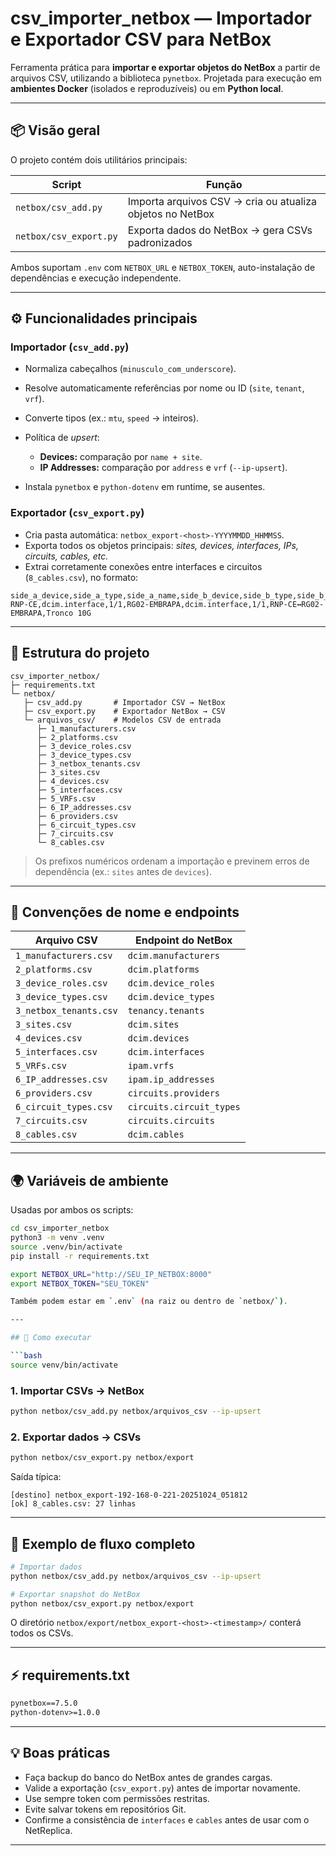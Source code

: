 
# csv_importer_netbox — Importador e Exportador CSV para NetBox

Ferramenta prática para **importar e exportar objetos do NetBox** a partir de arquivos CSV, utilizando a biblioteca `pynetbox`.
Projetada para execução em **ambientes Docker** (isolados e reproduzíveis) ou em **Python local**.

---

## 📦 Visão geral

O projeto contém dois utilitários principais:

| Script                 | Função                                                    |
| ---------------------- | --------------------------------------------------------- |
| `netbox/csv_add.py`    | Importa arquivos CSV → cria ou atualiza objetos no NetBox |
| `netbox/csv_export.py` | Exporta dados do NetBox → gera CSVs padronizados          |

Ambos suportam `.env` com `NETBOX_URL` e `NETBOX_TOKEN`, auto-instalação de dependências e execução independente.

---

## ⚙️ Funcionalidades principais

### Importador (`csv_add.py`)

* Normaliza cabeçalhos (`minusculo_com_underscore`).
* Resolve automaticamente referências por nome ou ID (`site`, `tenant`, `vrf`).
* Converte tipos (ex.: `mtu`, `speed` → inteiros).
* Política de *upsert*:

  * **Devices:** comparação por `name + site`.
  * **IP Addresses:** comparação por `address` e `vrf` (`--ip-upsert`).
* Instala `pynetbox` e `python-dotenv` em runtime, se ausentes.

### Exportador (`csv_export.py`)

* Cria pasta automática: `netbox_export-<host>-YYYYMMDD_HHMMSS`.
* Exporta todos os objetos principais: *sites, devices, interfaces, IPs, circuits, cables, etc.*
* Extrai corretamente conexões entre interfaces e circuitos (`8_cables.csv`), no formato:

```csv
side_a_device,side_a_type,side_a_name,side_b_device,side_b_type,side_b_name,label,description
RNP-CE,dcim.interface,1/1,RG02-EMBRAPA,dcim.interface,1/1,RNP-CE↔RG02-EMBRAPA,Tronco 10G
```

---

## 🧱 Estrutura do projeto

```
csv_importer_netbox/
├─ requirements.txt
└─ netbox/
   ├─ csv_add.py       # Importador CSV → NetBox
   ├─ csv_export.py    # Exportador NetBox → CSV
   └─ arquivos_csv/    # Modelos CSV de entrada
      ├─ 1_manufacturers.csv
      ├─ 2_platforms.csv
      ├─ 3_device_roles.csv
      ├─ 3_device_types.csv
      ├─ 3_netbox_tenants.csv
      ├─ 3_sites.csv
      ├─ 4_devices.csv
      ├─ 5_interfaces.csv
      ├─ 5_VRFs.csv
      ├─ 6_IP_addresses.csv
      ├─ 6_providers.csv
      ├─ 6_circuit_types.csv
      ├─ 7_circuits.csv
      └─ 8_cables.csv
```

> Os prefixos numéricos ordenam a importação e previnem erros de dependência (ex.: `sites` antes de `devices`).

---

## 🔗 Convenções de nome e endpoints

| Arquivo CSV            | Endpoint do NetBox       |
| ---------------------- | ------------------------ |
| `1_manufacturers.csv`  | `dcim.manufacturers`     |
| `2_platforms.csv`      | `dcim.platforms`         |
| `3_device_roles.csv`   | `dcim.device_roles`      |
| `3_device_types.csv`   | `dcim.device_types`      |
| `3_netbox_tenants.csv` | `tenancy.tenants`        |
| `3_sites.csv`          | `dcim.sites`             |
| `4_devices.csv`        | `dcim.devices`           |
| `5_interfaces.csv`     | `dcim.interfaces`        |
| `5_VRFs.csv`           | `ipam.vrfs`              |
| `6_IP_addresses.csv`   | `ipam.ip_addresses`      |
| `6_providers.csv`      | `circuits.providers`     |
| `6_circuit_types.csv`  | `circuits.circuit_types` |
| `7_circuits.csv`       | `circuits.circuits`      |
| `8_cables.csv`         | `dcim.cables`            |

---

## 🌍 Variáveis de ambiente

Usadas por ambos os scripts:

```bash
cd csv_importer_netbox
python3 -m venv .venv
source .venv/bin/activate
pip install -r requirements.txt

export NETBOX_URL="http://SEU_IP_NETBOX:8000"
export NETBOX_TOKEN="SEU_TOKEN"

Também podem estar em `.env` (na raiz ou dentro de `netbox/`).

---

## 🚀 Como executar

```bash
source venv/bin/activate
```


### 1. Importar CSVs → NetBox

```bash
python netbox/csv_add.py netbox/arquivos_csv --ip-upsert
```

### 2. Exportar dados → CSVs

```bash
python netbox/csv_export.py netbox/export
```

Saída típica:

```
[destino] netbox_export-192-168-0-221-20251024_051812
[ok] 8_cables.csv: 27 linhas
```

---

## 🧩 Exemplo de fluxo completo

```bash
# Importar dados
python netbox/csv_add.py netbox/arquivos_csv --ip-upsert

# Exportar snapshot do NetBox
python netbox/csv_export.py netbox/export
```

O diretório `netbox/export/netbox_export-<host>-<timestamp>/` conterá todos os CSVs.

---

## ⚡ requirements.txt

```txt
pynetbox==7.5.0
python-dotenv>=1.0.0
```

---

## 💡 Boas práticas

* Faça backup do banco do NetBox antes de grandes cargas.
* Valide a exportação (`csv_export.py`) antes de importar novamente.
* Use sempre token com permissões restritas.
* Evite salvar tokens em repositórios Git.
* Confirme a consistência de `interfaces` e `cables` antes de usar com o NetReplica.

---
